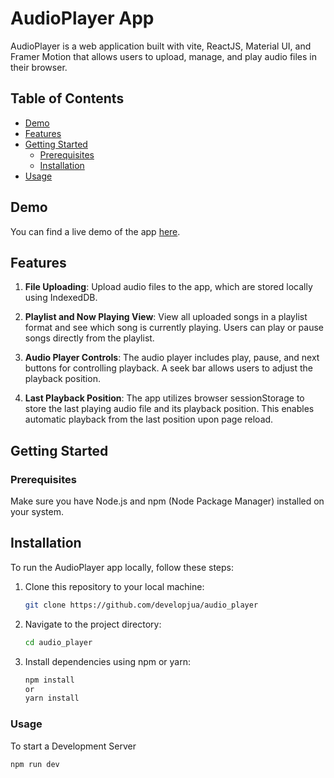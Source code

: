 # AudioPlayer App

AudioPlayer is a web application built with vite, ReactJS, Material UI, and Framer Motion that allows users to upload, manage, and play audio files in their browser.

## Table of Contents

- [Demo](#demo)
- [Features](#features)
- [Getting Started](#getting-started)
  - [Prerequisites](#prerequisites)
  - [Installation](#installation)
- [Usage](#usage)


## Demo

You can find a live demo of the app [here](https://audio-player-iota-ochre.vercel.app).

## Features

1. **File Uploading**: Upload audio files to the app, which are stored locally using IndexedDB.

2. **Playlist and Now Playing View**: View all uploaded songs in a playlist format and see which song is currently playing. Users can play or pause songs directly from the playlist.

3. **Audio Player Controls**: The audio player includes play, pause, and next buttons for controlling playback. A seek bar allows users to adjust the playback position.

4. **Last Playback Position**: The app utilizes browser sessionStorage to store the last playing audio file and its playback position. This enables automatic playback from the last position upon page reload.


## Getting Started

### Prerequisites

Make sure you have Node.js and npm (Node Package Manager) installed on your system.

## Installation

To run the AudioPlayer app locally, follow these steps:

1. Clone this repository to your local machine:
   
     ```bash
    git clone https://github.com/developjua/audio_player
   
3. Navigate to the project directory:
     ```bash
    cd audio_player

5. Install dependencies using npm or yarn:
     ```bash
   npm install
   or
   yarn install
     
### Usage
To start a Development Server
```bash
npm run dev


